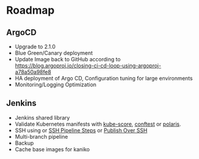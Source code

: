 # Roadmap

## ArgoCD

- Upgrade to 2.1.0
- Blue Green/Canary deployment
- Update Image back to GitHub according to https://blog.argoproj.io/closing-ci-cd-loop-using-argoproj-a78a50a98fe8
- HA deployment of Argo CD, Configuration tuning for large environments
- Monitoring/Logging Optimization

## Jenkins

- Jenkins shared library
- Validate Kubernetes manifests with [kube-score](https://github.com/zegl/kube-score), [conftest](https://github.com/open-policy-agent/conftest) or [polaris](https://github.com/FairwindsOps/polaris).
- SSH using or [SSH Pipeline Steps](https://plugins.jenkins.io/ssh-steps) or [Publish Over SSH](https://plugins.jenkins.io/publish-over-ssh/)
- Multi-branch pipeline
- Backup
- Cache base images for kaniko

